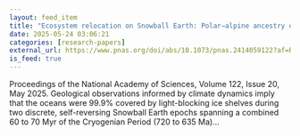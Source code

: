 ```yaml
---
layout: feed_item
title: "Ecosystem relocation on Snowball Earth: Polar−alpine ancestry of the extant surface biosphere?"
date: 2025-05-24 03:06:21
categories: [research-papers]
external_url: https://www.pnas.org/doi/abs/10.1073/pnas.2414059122?af=R
is_feed: true
---
```


Proceedings of the National Academy of Sciences, Volume 122, Issue 20, May 2025. Geological observations informed by climate dynamics imply that the oceans were 99.9% covered by light-blocking ice shelves during two discrete, self-reversing Snowball Earth epochs spanning a combined 60 to 70 Myr of the Cryogenian Period (720 to 635 Ma)...
